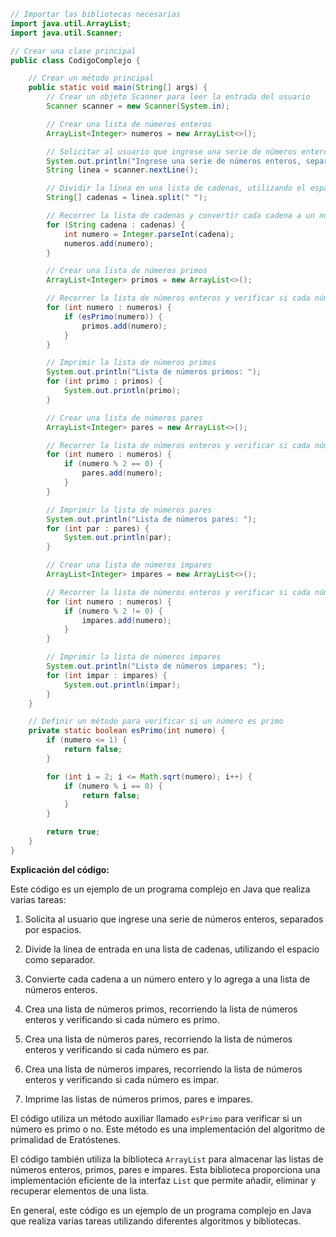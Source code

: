 ```java
// Importar las bibliotecas necesarias
import java.util.ArrayList;
import java.util.Scanner;

// Crear una clase principal
public class CodigoComplejo {

    // Crear un método principal
    public static void main(String[] args) {
        // Crear un objeto Scanner para leer la entrada del usuario
        Scanner scanner = new Scanner(System.in);

        // Crear una lista de números enteros
        ArrayList<Integer> numeros = new ArrayList<>();

        // Solicitar al usuario que ingrese una serie de números enteros, separados por espacios
        System.out.println("Ingrese una serie de números enteros, separados por espacios: ");
        String linea = scanner.nextLine();

        // Dividir la línea en una lista de cadenas, utilizando el espacio como separador
        String[] cadenas = linea.split(" ");

        // Recorrer la lista de cadenas y convertir cada cadena a un número entero
        for (String cadena : cadenas) {
            int numero = Integer.parseInt(cadena);
            numeros.add(numero);
        }

        // Crear una lista de números primos
        ArrayList<Integer> primos = new ArrayList<>();

        // Recorrer la lista de números enteros y verificar si cada número es primo
        for (int numero : numeros) {
            if (esPrimo(numero)) {
                primos.add(numero);
            }
        }

        // Imprimir la lista de números primos
        System.out.println("Lista de números primos: ");
        for (int primo : primos) {
            System.out.println(primo);
        }

        // Crear una lista de números pares
        ArrayList<Integer> pares = new ArrayList<>();

        // Recorrer la lista de números enteros y verificar si cada número es par
        for (int numero : numeros) {
            if (numero % 2 == 0) {
                pares.add(numero);
            }
        }

        // Imprimir la lista de números pares
        System.out.println("Lista de números pares: ");
        for (int par : pares) {
            System.out.println(par);
        }

        // Crear una lista de números impares
        ArrayList<Integer> impares = new ArrayList<>();

        // Recorrer la lista de números enteros y verificar si cada número es impar
        for (int numero : numeros) {
            if (numero % 2 != 0) {
                impares.add(numero);
            }
        }

        // Imprimir la lista de números impares
        System.out.println("Lista de números impares: ");
        for (int impar : impares) {
            System.out.println(impar);
        }
    }

    // Definir un método para verificar si un número es primo
    private static boolean esPrimo(int numero) {
        if (numero <= 1) {
            return false;
        }

        for (int i = 2; i <= Math.sqrt(numero); i++) {
            if (numero % i == 0) {
                return false;
            }
        }

        return true;
    }
}
```

**Explicación del código:**

Este código es un ejemplo de un programa complejo en Java que realiza varias tareas:

1. Solicita al usuario que ingrese una serie de números enteros, separados por espacios.

2. Divide la línea de entrada en una lista de cadenas, utilizando el espacio como separador.

3. Convierte cada cadena a un número entero y lo agrega a una lista de números enteros.

4. Crea una lista de números primos, recorriendo la lista de números enteros y verificando si cada número es primo.

5. Crea una lista de números pares, recorriendo la lista de números enteros y verificando si cada número es par.

6. Crea una lista de números impares, recorriendo la lista de números enteros y verificando si cada número es impar.

7. Imprime las listas de números primos, pares e impares.

El código utiliza un método auxiliar llamado `esPrimo` para verificar si un número es primo o no. Este método es una implementación del algoritmo de primalidad de Eratóstenes.

El código también utiliza la biblioteca `ArrayList` para almacenar las listas de números enteros, primos, pares e impares. Esta biblioteca proporciona una implementación eficiente de la interfaz `List` que permite añadir, eliminar y recuperar elementos de una lista.

En general, este código es un ejemplo de un programa complejo en Java que realiza varias tareas utilizando diferentes algoritmos y bibliotecas.